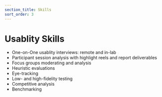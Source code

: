 ```yaml
---
section_title: Skills
sort_order: 3
---
```


# Usablity Skills

* One-on-One usablity interviews: remote and in-lab
* Participant session analysis with highlight reels and report deliverables
* Focus groups moderating and analysis
* Heuristic evaluations
* Eye-tracking
* Low- and high-fidelity testing
* Competitive analysis
* Benchmarking
